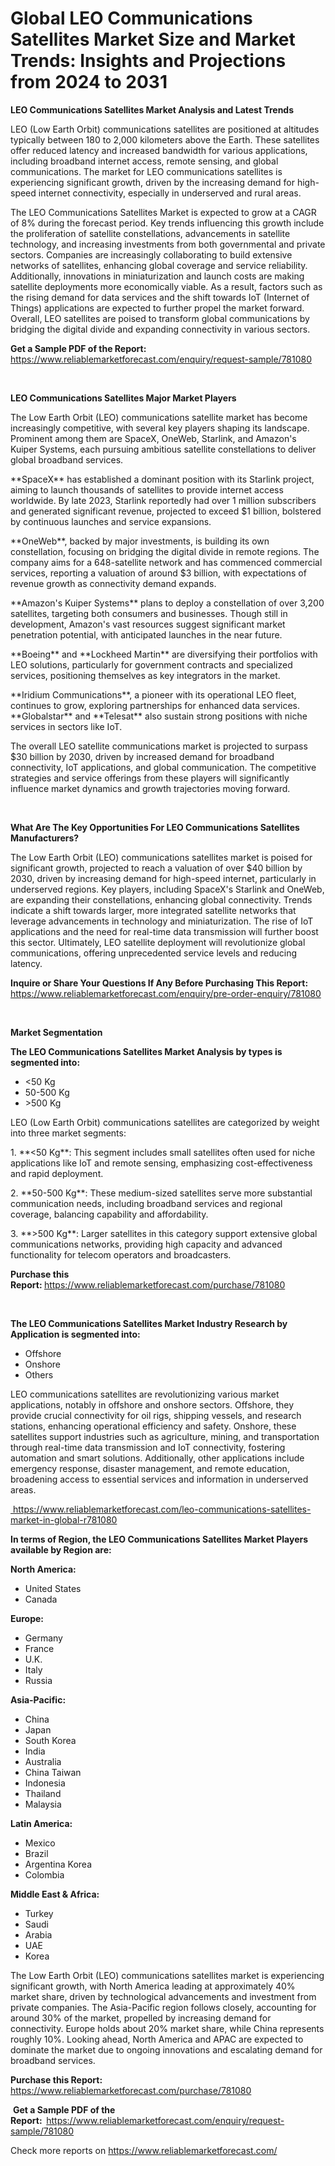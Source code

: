 <p><h1>Global LEO Communications Satellites Market Size and Market Trends: Insights and Projections from 2024 to 2031</h1></p><p><strong>LEO Communications Satellites Market Analysis and Latest Trends</strong></p>
<p><p>LEO (Low Earth Orbit) communications satellites are positioned at altitudes typically between 180 to 2,000 kilometers above the Earth. These satellites offer reduced latency and increased bandwidth for various applications, including broadband internet access, remote sensing, and global communications. The market for LEO communications satellites is experiencing significant growth, driven by the increasing demand for high-speed internet connectivity, especially in underserved and rural areas.</p><p>The LEO Communications Satellites Market is expected to grow at a CAGR of 8% during the forecast period. Key trends influencing this growth include the proliferation of satellite constellations, advancements in satellite technology, and increasing investments from both governmental and private sectors. Companies are increasingly collaborating to build extensive networks of satellites, enhancing global coverage and service reliability. Additionally, innovations in miniaturization and launch costs are making satellite deployments more economically viable. As a result, factors such as the rising demand for data services and the shift towards IoT (Internet of Things) applications are expected to further propel the market forward. Overall, LEO satellites are poised to transform global communications by bridging the digital divide and expanding connectivity in various sectors.</p></p>
<p><strong>Get a Sample PDF of the Report:&nbsp;</strong> <a href="https://www.reliablemarketforecast.com/enquiry/request-sample/781080?utm_campaign=1832&utm_medium=2&utm_source=Github&utm_content=ia&utm_term=30122024&utm_id=leo-communications-satellites">https://www.reliablemarketforecast.com/enquiry/request-sample/781080</a></p>
<p>&nbsp;</p>
<p><strong>LEO Communications Satellites Major Market Players</strong></p>
<p><p>The Low Earth Orbit (LEO) communications satellite market has become increasingly competitive, with several key players shaping its landscape. Prominent among them are SpaceX, OneWeb, Starlink, and Amazon's Kuiper Systems, each pursuing ambitious satellite constellations to deliver global broadband services.</p><p>**SpaceX** has established a dominant position with its Starlink project, aiming to launch thousands of satellites to provide internet access worldwide. By late 2023, Starlink reportedly had over 1 million subscribers and generated significant revenue, projected to exceed $1 billion, bolstered by continuous launches and service expansions.</p><p>**OneWeb**, backed by major investments, is building its own constellation, focusing on bridging the digital divide in remote regions. The company aims for a 648-satellite network and has commenced commercial services, reporting a valuation of around $3 billion, with expectations of revenue growth as connectivity demand expands.</p><p>**Amazon's Kuiper Systems** plans to deploy a constellation of over 3,200 satellites, targeting both consumers and businesses. Though still in development, Amazon's vast resources suggest significant market penetration potential, with anticipated launches in the near future.</p><p>**Boeing** and **Lockheed Martin** are diversifying their portfolios with LEO solutions, particularly for government contracts and specialized services, positioning themselves as key integrators in the market. </p><p>**Iridium Communications**, a pioneer with its operational LEO fleet, continues to grow, exploring partnerships for enhanced data services. **Globalstar** and **Telesat** also sustain strong positions with niche services in sectors like IoT.</p><p>The overall LEO satellite communications market is projected to surpass $30 billion by 2030, driven by increased demand for broadband connectivity, IoT applications, and global communication. The competitive strategies and service offerings from these players will significantly influence market dynamics and growth trajectories moving forward.</p></p>
<p>&nbsp;</p>
<p><strong>What Are The Key Opportunities For LEO Communications Satellites Manufacturers?</strong></p>
<p><p>The Low Earth Orbit (LEO) communications satellites market is poised for significant growth, projected to reach a valuation of over $40 billion by 2030, driven by increasing demand for high-speed internet, particularly in underserved regions. Key players, including SpaceX's Starlink and OneWeb, are expanding their constellations, enhancing global connectivity. Trends indicate a shift towards larger, more integrated satellite networks that leverage advancements in technology and miniaturization. The rise of IoT applications and the need for real-time data transmission will further boost this sector. Ultimately, LEO satellite deployment will revolutionize global communications, offering unprecedented service levels and reducing latency.</p></p>
<p><strong>Inquire or Share Your Questions If Any Before Purchasing This Report:</strong> <a href="https://www.reliablemarketforecast.com/enquiry/pre-order-enquiry/781080?utm_campaign=1832&utm_medium=2&utm_source=Github&utm_content=ia&utm_term=30122024&utm_id=leo-communications-satellites">https://www.reliablemarketforecast.com/enquiry/pre-order-enquiry/781080</a></p>
<p>&nbsp;</p>
<p><strong>Market Segmentation</strong></p>
<p><strong>The LEO Communications Satellites Market Analysis by types is segmented into:</strong></p>
<p><ul><li><50 Kg</li><li>50-500 Kg</li><li>>500 Kg</li></ul></p>
<p><p>LEO (Low Earth Orbit) communications satellites are categorized by weight into three market segments: </p><p>1. **<50 Kg**: This segment includes small satellites often used for niche applications like IoT and remote sensing, emphasizing cost-effectiveness and rapid deployment.</p><p>2. **50-500 Kg**: These medium-sized satellites serve more substantial communication needs, including broadband services and regional coverage, balancing capability and affordability.</p><p>3. **>500 Kg**: Larger satellites in this category support extensive global communications networks, providing high capacity and advanced functionality for telecom operators and broadcasters.</p></p>
<p><strong>Purchase this Report:&nbsp;</strong><a href="https://www.reliablemarketforecast.com/purchase/781080?utm_campaign=1832&utm_medium=2&utm_source=Github&utm_content=ia&utm_term=30122024&utm_id=leo-communications-satellites">https://www.reliablemarketforecast.com/purchase/781080</a></p>
<p>&nbsp;</p>
<p><strong>The LEO Communications Satellites Market Industry Research by Application is segmented into:</strong></p>
<p><ul><li>Offshore</li><li>Onshore</li><li>Others</li></ul></p>
<p><p>LEO communications satellites are revolutionizing various market applications, notably in offshore and onshore sectors. Offshore, they provide crucial connectivity for oil rigs, shipping vessels, and research stations, enhancing operational efficiency and safety. Onshore, these satellites support industries such as agriculture, mining, and transportation through real-time data transmission and IoT connectivity, fostering automation and smart solutions. Additionally, other applications include emergency response, disaster management, and remote education, broadening access to essential services and information in underserved areas.</p></p>
<p><a href="https://www.reliablemarketforecast.com/leo-communications-satellites-market-in-global-r781080?utm_campaign=1832&utm_medium=2&utm_source=Github&utm_content=ia&utm_term=30122024&utm_id=leo-communications-satellites">&nbsp;https://www.reliablemarketforecast.com/leo-communications-satellites-market-in-global-r781080</a></p>
<p><strong>In terms of Region, the LEO Communications Satellites Market Players available by Region are:</strong></p>
<p>
    <p> <strong> North America: </strong>
        <ul>
            <li>United States</li>
            <li>Canada</li>
        </ul>
        </p> 
    <p> <strong> Europe: </strong>
        <ul>
            <li>Germany</li>
            <li>France</li>
            <li>U.K.</li>
            <li>Italy</li>
            <li>Russia</li>
        </ul>
        </p> 
    <p> <strong> Asia-Pacific: </strong>
        <ul>
            <li>China</li>
            <li>Japan</li>
            <li>South Korea</li>
            <li>India</li>
            <li>Australia</li>
            <li>China Taiwan</li>
            <li>Indonesia</li>
            <li>Thailand</li>
            <li>Malaysia</li>
        </ul>
        </p> 
    <p> <strong> Latin America: </strong>
        <ul>
            <li>Mexico</li>
            <li>Brazil</li>
            <li>Argentina Korea</li>
            <li>Colombia</li>
        </ul>
        </p> 
    <p> <strong> Middle East & Africa: </strong>
        <ul>
            <li>Turkey</li>
            <li>Saudi</li>
            <li>Arabia</li>
            <li>UAE</li>
            <li>Korea</li>
        </ul>
    </p>
    </p>
<p><p>The Low Earth Orbit (LEO) communications satellites market is experiencing significant growth, with North America leading at approximately 40% market share, driven by technological advancements and investment from private companies. The Asia-Pacific region follows closely, accounting for around 30% of the market, propelled by increasing demand for connectivity. Europe holds about 20% market share, while China represents roughly 10%. Looking ahead, North America and APAC are expected to dominate the market due to ongoing innovations and escalating demand for broadband services.</p></p>
<p><strong>Purchase this Report: </strong><a href="https://www.reliablemarketforecast.com/purchase/781080?utm_campaign=1832&utm_medium=2&utm_source=Github&utm_content=ia&utm_term=30122024&utm_id=leo-communications-satellites">https://www.reliablemarketforecast.com/purchase/781080</a></p>
<p>&nbsp;<strong>Get a Sample PDF of the Report:&nbsp;&nbsp;</strong><a href="https://www.reliablemarketforecast.com/enquiry/request-sample/781080?utm_campaign=1832&utm_medium=2&utm_source=Github&utm_content=ia&utm_term=30122024&utm_id=leo-communications-satellites">https://www.reliablemarketforecast.com/enquiry/request-sample/781080</a></p>
<p><strong></strong></p>
<p>Check more reports on <a href="https://www.reliablemarketforecast.com/?utm_campaign=1832&utm_medium=2&utm_source=Github&utm_content=ia&utm_term=30122024&utm_id=leo-communications-satellites">https://www.reliablemarketforecast.com/</a></p>